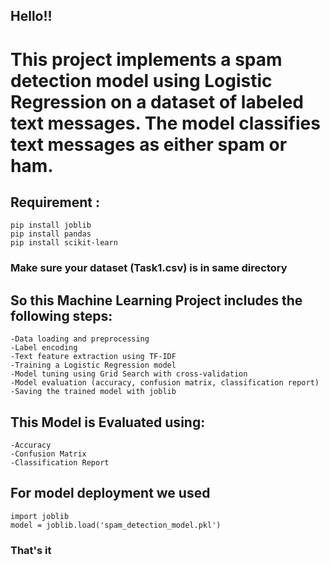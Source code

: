 ## Hello!!

# This project implements a spam detection model using Logistic Regression on a dataset of labeled text messages. The model classifies text messages as either spam or ham.

## Requirement :

    pip install joblib
    pip install pandas
    pip install scikit-learn

### Make sure your dataset (Task1.csv) is in same directory

## So this Machine Learning Project includes the following steps: 
      
    -Data loading and preprocessing
    -Label encoding
    -Text feature extraction using TF-IDF
    -Training a Logistic Regression model
    -Model tuning using Grid Search with cross-validation
    -Model evaluation (accuracy, confusion matrix, classification report)
    -Saving the trained model with joblib

## This Model is Evaluated using: 
    
    -Accuracy
    -Confusion Matrix
    -Classification Report

## For model deployment we used 
     
    import joblib
    model = joblib.load('spam_detection_model.pkl')

### That's it
